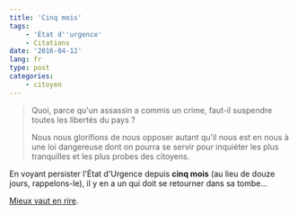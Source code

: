 ```yaml
---
title: 'Cinq mois'
tags:
    - 'État d''urgence'
    - Citations
date: '2016-04-12'
lang: fr
type: post
categories:
    - citoyen
---
```


> Quoi, parce qu'un assassin a commis un crime, faut-il suspendre toutes les libertés du pays ?  
>
> Nous nous glorifions de nous opposer autant qu'il nous est en nous à une loi dangereuse dont on pourra se servir pour inquiéter les plus tranquilles et les plus probes des citoyens.

En voyant persister l'État d'Urgence depuis **cinq mois** (au lieu de douze jours, rappelons-le), il y en a un qui doit se retourner dans sa tombe…

[Mieux vaut en rire](https://unodieuxconnard.com/2014/09/14/what-would-jaures-do/).
